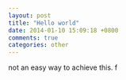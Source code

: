 ```yaml
---
layout: post
title: "Hello world"
date: 2014-01-10 15:09:18 +0800
comments: true
categories: other
---
```

not an easy way to achieve this. f